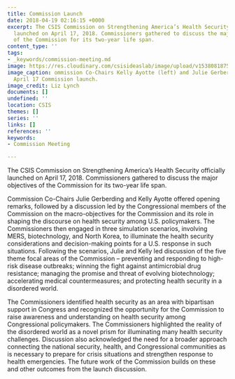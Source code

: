 ```yaml
---
title: Commission Launch
date: 2018-04-19 02:16:15 +0000
excerpt: The CSIS Commission on Strengthening America’s Health Security officially
  launched on April 17, 2018. Commissioners gathered to discuss the major objectives
  of the Commission for its two-year life span.
content_type: ''
tags:
- _keywords/commission-meeting.md
image: https://res.cloudinary.com/csisideaslab/image/upload/v1538081875/health-commission/Event-Commission_Launch.jpg
image_caption: ommission Co-Chairs Kelly Ayotte (left) and Julie Gerberding at the
  April 17 Commission launch.
image_credit: Liz Lynch
documents: []
undefined: ''
location: CSIS
themes: []
series: ''
links: []
references: ''
keywords:
- Commission Meeting

---
```

The CSIS Commission on Strengthening America’s Health Security officially launched on April 17, 2018. Commissioners gathered to discuss the major objectives of the Commission for its two-year life span.

Commission Co-Chairs Julie Gerberding and Kelly Ayotte offered opening remarks, followed by a discussion led by the Congressional members of the Commission on the macro-objectives for the Commission and its role in shaping the discourse on health security among U.S. policymakers. The Commissioners then engaged in three simulation scenarios, involving MERS, biotechnology, and North Korea, to illuminate the health security considerations and decision-making points for a U.S. response in such situations. Following the scenarios, Julie and Kelly led discussion of the five theme focal areas of the Commission – preventing and responding to high-risk disease outbreaks; winning the fight against antimicrobial drug resistance; managing the promise and threat of evolving biotechnology; accelerating medical countermeasures; and protecting health security in a disordered world.

The Commissioners identified health security as an area with bipartisan support in Congress and recognized the opportunity for the Commission to raise awareness and understanding on health security among Congressional policymakers. The Commissioners highlighted the reality of the disordered world as a novel prism for illuminating many health security challenges. Discussion also acknowledged the need for a broader approach connecting the national security, health, and Congressional communities as is necessary to prepare for crisis situations and strengthen response to health emergencies. The future work of the Commission builds on these and other outcomes from the launch discussion.